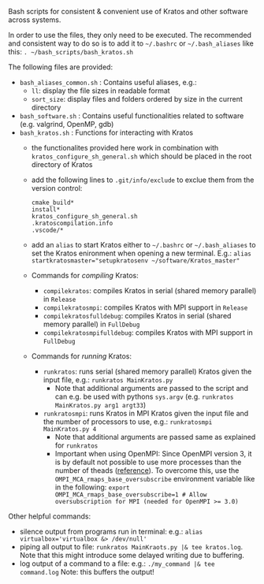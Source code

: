 Bash scripts for consistent & convenient use of Kratos and other software across systems.

In order to use the files, they only need to be executed. The recommended and consistent way to do so is to add it to `~/.bashrc` or `~/.bash_aliases` like this:
`. ~/bash_scripts/bash_kratos.sh`

The following files are provided:
- `bash_aliases_common.sh` : Contains useful aliases, e.g.:
    - `ll`: display the file sizes in readable format
    - `sort_size`: display files and folders ordered by size in the current directory
- `bash_software.sh` : Contains useful functionalities related to software (e.g. valgrind, OpenMP, gdb)
- `bash_kratos.sh` : Functions for interacting with Kratos
    - the functionalites provided here work in combination with `kratos_configure_sh_general.sh` which should be placed in the root directory of Kratos
    - add the following lines to `.git/info/exclude` to exclue them from the version control:
        ```
        cmake_build*
        install*
        kratos_configure_sh_general.sh
        .kratoscompilation.info
        .vscode/*
        ```
    - add an `alias` to start Kratos either to `~/.bashrc` or `~/.bash_aliases` to set the Kratos enironment when opening a new terminal. E.g.:
        `alias startkratosmaster="setupkratosenv ~/software/Kratos_master"`

    - Commands for _compiling_ Kratos:
        - `compilekratos`: compiles Kratos in serial (shared memory parallel) in `Release`
        - `compilekratosmpi`: compiles Kratos with MPI support in `Release`
        - `compilekratosfulldebug`: compiles Kratos in serial (shared memory parallel) in `FullDebug`
        - `compilekratosmpifulldebug`: compiles Kratos with MPI support in `FullDebug`

    - Commands for _running_ Kratos:
        - `runkratos`: runs serial (shared memory parallel) Kratos given the input file, e.g.:
        `runkratos MainKratos.py`
            - Note that additional arguments are passed to the script and can e.g. be used with pythons `sys.argv` (e.g. `runkratos MainKratos.py arg1 argt33`)
        - `runkratosmpi`: runs Kratos in MPI Kratos given the input file and the number of processors to use, e.g.:
        `runkratosmpi MainKratos.py 4`
            - Note that additional arguments are passed same as explained for `runkratos`
            - Important when using OpenMPI: Since OpenMPI version 3, it is by default not possible to use more processes than the number of theads ([reference](https://github.com/FluidityProject/fluidity/issues/182)). To overcome this, use the `OMPI_MCA_rmaps_base_oversubscribe` environment variable like in the following:
            `export OMPI_MCA_rmaps_base_oversubscribe=1 # Allow oversubscription for MPI (needed for OpenMPI >= 3.0)`

Other helpful commands:
- silence output from programs run in terminal: e.g.: `alias virtualbox='virtualbox &> /dev/null'`
- piping all output to file: `runkratos MainKraots.py |& tee kratos.log`. Note that this might introduce some delayed writing due to buffering.
- log output of a command to a file: e.g.: `./my_command |& tee command.log` Note: this buffers the output!
